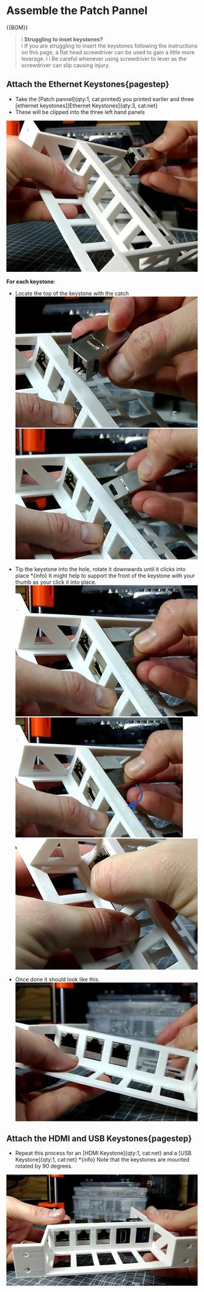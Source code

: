 # Assemble the Patch Pannel



{{BOM}}


>i **Struggling to inset keystones?**  
>i If you are struggling to insert the keystones following the instructions on this page, a flat head screwdriver can be used to gain a little more leverage.
>i 
>i Be careful whenever using screwdriver to lever as the screwdriver can slip causing injury.


## Attach the Ethernet Keystones{pagestep}

* Take the [Patch pannel]{qty:1, cat:printed} you printed earlier and three [ethernet keystones][Ethernet Keystones]{qty:3, cat:net}
* These will be clipped into the three left hand panels

![](images/Patch1.jpg)

**For each keystone**:

* Locate the top of the keystone with the catch
![](images/Patch2.jpg)
![](images/Patch3.jpg)

* Tip the keystone into the hole, rotate it downwards until it clicks into place
*{info} It might help to support the front of the keystone with your thumb as your click it into place.
![](images/Patch4.jpg)
![](images/Patch4-ar.jpg)
![](images/Patch5.jpg)

* Once done it should look like this.
![](images/Patch6.jpg)

## Attach the HDMI and USB Keystones{pagestep}

* Repeat this process for an [HDMI Keystone]{qty:1, cat:net} and a [USB Keystone]{qty:1, cat:net}
*{info} Note that the keystones are mounted rotated by 90 degrees.

![](images/Patch7.jpg)


